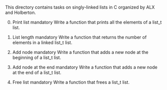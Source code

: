 This directory contains tasks on singly-linked lists in C organized by ALX and Holberton.

0. Print list
mandatory
Write a function that prints all the elements of a list_t list.

1. List length
mandatory
Write a function that returns the number of elements in a linked list_t list.

2. Add node
mandatory
Write a function that adds a new node at the beginning of a list_t list.

3. Add node at the end
mandatory
Write a function that adds a new node at the end of a list_t list.

4. Free list
mandatory
Write a function that frees a list_t list.


